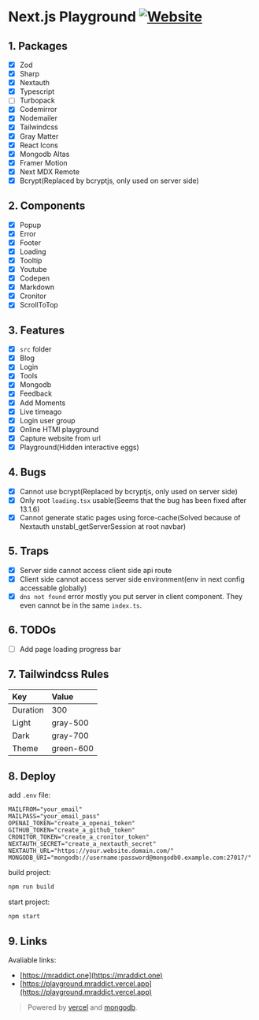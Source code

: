 # Next.js Playground [![Website](https://cronitor.io/badges/lpgpAc/production/psXmQTVKv7rYLXnKsHcevoF8H6c.svg)](https://playground.cronitorstatus.com/)

## 1. Packages

- [x] Zod
- [x] Sharp
- [x] Nextauth
- [x] Typescript
- [ ] Turbopack
- [x] Codemirror
- [x] Nodemailer
- [x] Tailwindcss
- [x] Gray Matter
- [x] React Icons
- [x] Mongodb Altas
- [x] Framer Motion
- [x] Next MDX Remote
- [x] Bcrypt(Replaced by bcryptjs, only used on server side)

## 2. Components

- [x] Popup
- [x] Error
- [x] Footer
- [x] Loading
- [x] Tooltip
- [x] Youtube
- [x] Codepen
- [x] Markdown
- [x] Cronitor
- [x] ScrollToTop

## 3. Features

- [x] `src` folder
- [x] Blog
- [x] Login
- [x] Tools
- [x] Mongodb
- [x] Feedback
- [x] Add Moments
- [x] Live timeago
- [x] Login user group
- [x] Online HTMl playground
- [x] Capture website from url
- [x] Playground(Hidden interactive eggs)

## 4. Bugs

- [x] Cannot use bcrypt(Replaced by bcryptjs, only used on server side)
- [x] Only root `loading.tsx` usable(Seems that the bug has been fixed after 13.1.6)
- [x] Cannot generate static pages using force-cache(Solved because of Nextauth unstabl_getServerSession at root navbar)

## 5. Traps

- [x] Server side cannot access client side api route
- [x] Client side cannot access server side environment(env in next config accessable globally)
- [x] `dns not found` error mostly you put server in client component. They even cannot be in the same `index.ts`.

## 6. TODOs

- [ ] Add page loading progress bar

## 7. Tailwindcss Rules

| Key      | Value     |
| :------- | :-------- |
| Duration | 300       |
| Light    | gray-500  |
| Dark     | gray-700  |
| Theme    | green-600 |

## 8. Deploy

add `.env` file:

```env
MAILFROM="your_email"
MAILPASS="your_email_pass"
OPENAI_TOKEN="create_a_openai_token"
GITHUB_TOKEN="create_a_github_token"
CRONITOR_TOKEN="create_a_cronitor_token"
NEXTAUTH_SECRET="create_a_nextauth_secret"
NEXTAUTH_URL="https://your.website.domain.com/"
MONGODB_URI="mongodb://username:password@mongodb0.example.com:27017/"
```

build project:

```bash
npm run build
```

start project:

```bash
npm start
```

## 9. Links

Avaliable links:

- [https://mraddict.one](https://mraddict.one)
- [https://playground.mraddict.vercel.app](https://playground.mraddict.vercel.app)

> Powered by [vercel](https://vercel.com) and [mongodb](https://www.mongodb.com/atlas/database).
